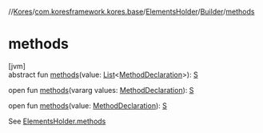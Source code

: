 //[Kores](../../../../index.md)/[com.koresframework.kores.base](../../index.md)/[ElementsHolder](../index.md)/[Builder](index.md)/[methods](methods.md)

# methods

[jvm]\
abstract fun [methods](methods.md)(value: [List](https://kotlinlang.org/api/latest/jvm/stdlib/kotlin.collections/-list/index.html)<[MethodDeclaration](../../-method-declaration/index.md)>): [S](index.md)

open fun [methods](methods.md)(vararg values: [MethodDeclaration](../../-method-declaration/index.md)): [S](index.md)

open fun [methods](methods.md)(value: [MethodDeclaration](../../-method-declaration/index.md)): [S](index.md)

See [ElementsHolder.methods](../methods.md)
